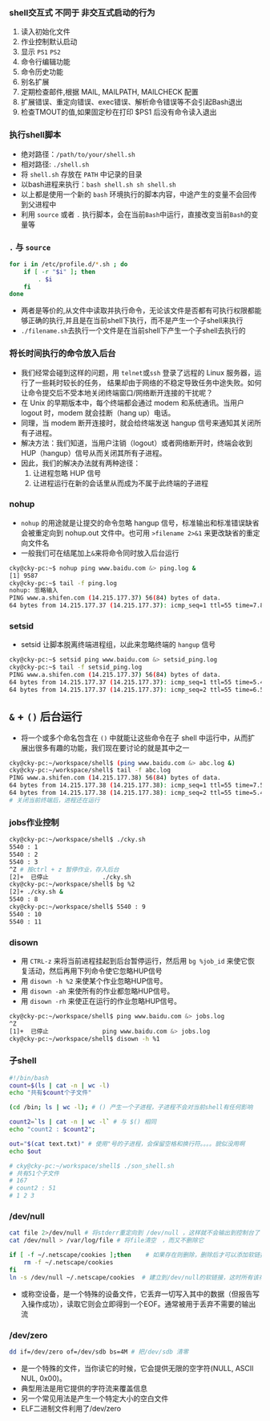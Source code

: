 ### shell交互式 不同于 非交互式启动的行为

1. 读入初始化文件
1. 作业控制默认启动
1. 显示 `PS1` `PS2`
1. 命令行编辑功能
1. 命令历史功能
1. 别名扩展
1. 定期检查邮件,根据 MAIL, MAILPATH, MAILCHECK 配置
1. 扩展错误、重定向错误、exec错误、解析命令错误等不会引起Bash退出
1. 检查TMOUT的值,如果固定秒在打印 $PS1 后没有命令读入退出

### 执行shell脚本

- 绝对路径：`/path/to/your/shell.sh`
- 相对路径: `./shell.sh`
- 将 `shell.sh` 存放在 `PATH` 中记录的目录
- 以bash进程来执行：`bash shell.sh sh shell.sh`
- 以上都是使用一个新的 `bash` 环境执行的脚本内容，中途产生的变量不会回传到父进程中
- 利用 `source` 或者 `.` 执行脚本，会在当前`Bash`中运行，直接改变当前`Bash`的变量等

### `.` 与 `source`

```bash
for i in /etc/profile.d/*.sh ; do
    if [ -r "$i" ]; then
        . $i
    fi
done
```

- 两者是等价的,从文件中读取并执行命令，无论该文件是否都有可执行权限都能够正确的执行,并且是在当前shell下执行，而不是产生一个子shell来执行
- `./filename.sh`去执行一个文件是在当前shell下产生一个子shell去执行的

### 将长时间执行的命令放入后台

- 我们经常会碰到这样的问题，用 `telnet`或`ssh` 登录了远程的 Linux 服务器，运行了一些耗时较长的任务， 结果却由于网络的不稳定导致任务中途失败。如何让命令提交后不受本地关闭终端窗口/网络断开连接的干扰呢？
- 在 Unix 的早期版本中，每个终端都会通过 modem 和系统通讯。当用户 logout 时，modem 就会挂断（hang up）电话。
- 同理，当 modem 断开连接时，就会给终端发送 hangup 信号来通知其关闭所有子进程。
- 解决方法：我们知道，当用户注销（logout）或者网络断开时，终端会收到 HUP（hangup）信号从而关闭其所有子进程。
- 因此，我们的解决办法就有两种途径：
    1. 让进程忽略 HUP 信号
    1. 让进程运行在新的会话里从而成为不属于此终端的子进程

### nohup

- `nohup` 的用途就是让提交的命令忽略 hangup 信号，标准输出和标准错误缺省会被重定向到 nohup.out 文件中。也可用 `>filename 2>&1` 来更改缺省的重定向文件名
- 一般我们可在结尾加上`&`来将命令同时放入后台运行

```bash
cky@cky-pc:~$ nohup ping www.baidu.com &> ping.log &
[1] 9587
cky@cky-pc:~$ tail -f ping.log
nohup: 忽略输入
PING www.a.shifen.com (14.215.177.37) 56(84) bytes of data.
64 bytes from 14.215.177.37 (14.215.177.37): icmp_seq=1 ttl=55 time=7.82 ms

```

### setsid

- setsid 让脚本脱离终端进程组，以此来忽略终端的 `hangup` 信号

```bash
cky@cky-pc:~$ setsid ping www.baidu.com &> setsid_ping.log
cky@cky-pc:~$ tail -f setsid_ping.log
PING www.a.shifen.com (14.215.177.37) 56(84) bytes of data.
64 bytes from 14.215.177.37 (14.215.177.37): icmp_seq=1 ttl=55 time=5.41 ms
64 bytes from 14.215.177.37 (14.215.177.37): icmp_seq=2 ttl=55 time=6.52 ms
```

## `&` + `()` 后台运行

- 将一个或多个命名包含在 `()` 中就能让这些命令在子 shell 中运行中，从而扩展出很多有趣的功能，我们现在要讨论的就是其中之一

```bash
cky@cky-pc:~/workspace/shell$ (ping www.baidu.com &> abc.log &)
cky@cky-pc:~/workspace/shell$ tail -f abc.log
PING www.a.shifen.com (14.215.177.38) 56(84) bytes of data.
64 bytes from 14.215.177.38 (14.215.177.38): icmp_seq=1 ttl=55 time=7.55 ms
64 bytes from 14.215.177.38 (14.215.177.38): icmp_seq=2 ttl=55 time=5.42 ms
# 关闭当前终端后，进程还在运行
```

### jobs作业控制

```bash
cky@cky-pc:~/workspace/shell$ ./cky.sh
5540 : 1
5540 : 2
5540 : 3
^Z # 按ctrl + z 暂停作业，存入后台
[2]+  已停止               ./cky.sh
cky@cky-pc:~/workspace/shell$ bg %2
[2]+ ./cky.sh &
5540 : 8
cky@cky-pc:~/workspace/shell$ 5540 : 9
5540 : 10
5540 : 11
```

### disown

- 用 `CTRL-z` 来将当前进程挂起到后台暂停运行，然后用 `bg %job_id` 来使它恢复活动，然后再用下列命令使它忽略HUP信号
- 用 `disown -h %2` 来使某个作业忽略HUP信号。
- 用 `disown -ah` 来使所有的作业都忽略HUP信号。
- 用 `disown -rh` 来使正在运行的作业忽略HUP信号。

```bash
cky@cky-pc:~/workspace/shell$ ping www.baidu.com &> jobs.log
^Z
[1]+  已停止               ping www.baidu.com &> jobs.log
cky@cky-pc:~/workspace/shell$ disown -h %1
```

### 子shell

```bash
#!/bin/bash
count=$(ls | cat -n | wc -l)
echo "共有$count个子文件"

(cd /bin; ls | wc -l); # () 产生一个子进程，子进程不会对当前shell有任何影响

count2=`ls | cat -n | wc -l` # 与 $() 相同
echo "count2 : $count2";

out="$(cat text.txt)" # 使用"号的子进程，会保留空格和换行符。。。。貌似没用啊
echo $out

# cky@cky-pc:~/workspace/shell$ ./son_shell.sh
# 共有51个子文件
# 167
# count2 : 51
# 1 2 3
```

### /dev/null

```bash
cat file 2>/dev/null # 将stderr重定向到 /dev/null ，这样就不会输出到控制台了
cat /dev/null > /var/log/file # 将file清空　，而又不删除它

if [ -f ~/.netscape/cookies ];then    # 如果存在则删除，删除后才可以添加软链接  
    rm -f ~/.netscape/cookies
fi
ln -s /dev/null ~/.netscape/cookies  # 建立到/dev/null的软链接，这时所有该存到文件的输入都被丢入/dev/null了
```

- 或称空设备，是一个特殊的设备文件，它丢弃一切写入其中的数据（但报告写入操作成功），读取它则会立即得到一个EOF。通常被用于丢弃不需要的输出流

### /dev/zero

```bash
dd if=/dev/zero of=/dev/sdb bs=4M # 把/dev/sdb 清零
```

- 是一个特殊的文件，当你读它的时候，它会提供无限的空字符(NULL, ASCII NUL, 0x00)。
- 典型用法是用它提供的字符流来覆盖信息
- 另一个常见用法是产生一个特定大小的空白文件
- ELF二进制文件利用了/dev/zero